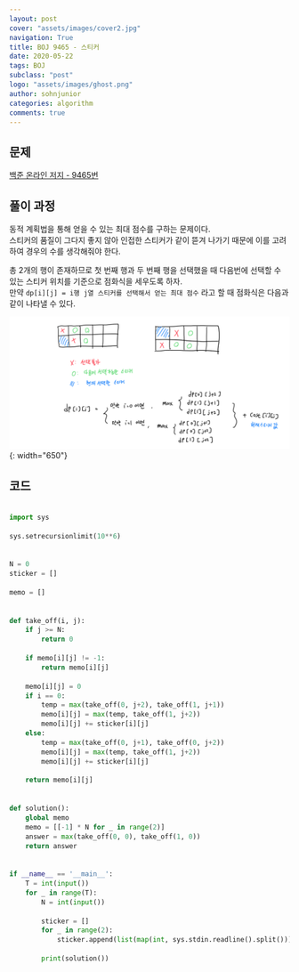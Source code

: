 ```yaml
---
layout: post
cover: "assets/images/cover2.jpg"
navigation: True
title: BOJ 9465 - 스티커
date: 2020-05-22
tags: BOJ
subclass: "post"
logo: "assets/images/ghost.png"
author: sohnjunior
categories: algorithm
comments: true
---
```


## 문제

[백준 온라인 저지 - 9465번](https://www.acmicpc.net/problem/9465)

## 풀이 과정

동적 계획법을 통해 얻을 수 있는 최대 점수를 구하는 문제이다. <br>
스티커의 품질이 그다지 좋지 않아 인접한 스티커가 같이 뜯겨 나가기 때문에 이를 고려하여 경우의 수를 생각해줘야 한다. <br>

총 2개의 행이 존재하므로 첫 번째 행과 두 번째 행을 선택했을 때 다음번에 선택할 수 있는 스티커 위치를 기준으로 점화식을 세우도록 하자. <br>
만약 `dp[i][j] = i행 j열 스티커를 선택해서 얻는 최대 점수` 라고 할 때 점화식은 다음과 같이 나타낼 수 있다. <br>

![이미지](/assets/images/boj/boj-9465.png){: width="650"}

## 코드

```python

import sys

sys.setrecursionlimit(10**6)


N = 0
sticker = []

memo = []


def take_off(i, j):
    if j >= N:
        return 0

    if memo[i][j] != -1:
        return memo[i][j]

    memo[i][j] = 0
    if i == 0:
        temp = max(take_off(0, j+2), take_off(1, j+1))
        memo[i][j] = max(temp, take_off(1, j+2))
        memo[i][j] += sticker[i][j]
    else:
        temp = max(take_off(0, j+1), take_off(0, j+2))
        memo[i][j] = max(temp, take_off(1, j+2))
        memo[i][j] += sticker[i][j]

    return memo[i][j]


def solution():
    global memo
    memo = [[-1] * N for _ in range(2)]
    answer = max(take_off(0, 0), take_off(1, 0))
    return answer


if __name__ == '__main__':
    T = int(input())
    for _ in range(T):
        N = int(input())

        sticker = []
        for _ in range(2):
            sticker.append(list(map(int, sys.stdin.readline().split())))

        print(solution())

```
